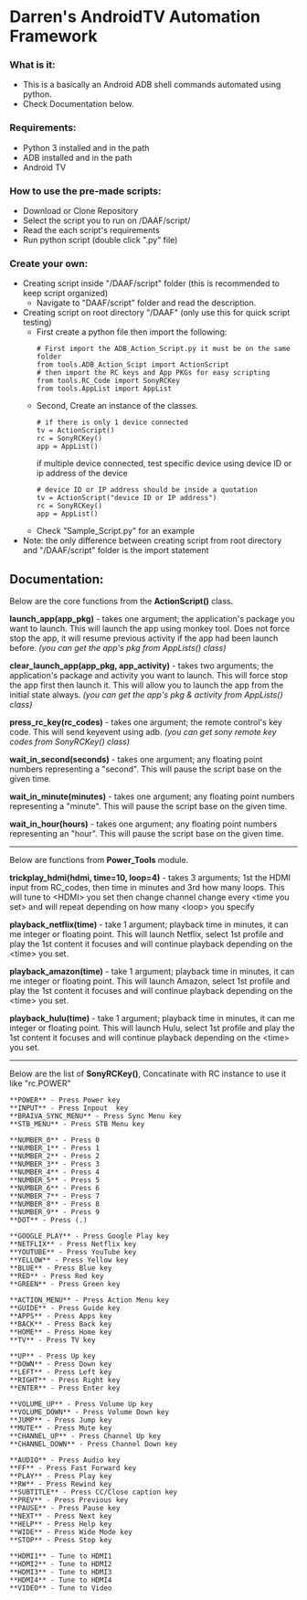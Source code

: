 # Darren's AndroidTV Automation Framework

### What is it:
* This is a basically an Android ADB shell commands automated using python.
* Check Documentation below.

### Requirements:
* Python 3 installed and in the path
* ADB installed and in the path
* Android TV

### How to use the pre-made scripts:
* Download or Clone Repository
* Select the script you to run on /DAAF/script/
* Read the each script's requirements
* Run python script (double click ".py" file)

### Create your own:
* Creating script inside "/DAAF/script" folder (this is recommended to keep script organized)
    * Navigate to "DAAF/script" folder and read the description.
* Creating script on root directory "/DAAF" (only use this for quick script testing)
    * First create a python file then import the following:
        ```
        # First import the ADB_Action_Script.py it must be on the same folder
        from tools.ADB_Action_Scipt import ActionScript
        # then import the RC keys and App PKGs for easy scripting
        from tools.RC_Code import SonyRCKey
        from tools.AppList import AppList
        ```
    * Second, Create an instance of the classes.
        ```
        # if there is only 1 device connected
        tv = ActionScript()
        rc = SonyRCKey()
        app = AppList()

        ```
        if multiple device connected, test specific device using device ID or ip address of the device
        ```
        # device ID or IP address should be inside a quotation
        tv = ActionScript("device ID or IP address")
        rc = SonyRCKey()
        app = AppList()

        ```
    * Check "Sample_Script.py" for an example
* Note: the only difference between creating script from root directory and "/DAAF/script" folder is the import statement

## Documentation:
Below are the core functions from the **ActionScript()** class.

**launch_app(app_pkg)** - takes one argument; the application's package you want to launch. This will launch the app using monkey tool. Does not force stop the app, it will resume previous activity if the app had been launch before.
*(you can get the app's pkg from AppLists() class)*

**clear_launch_app(app_pkg, app_activity)** - takes two arguments; the application's package and activity you want to launch. This will force stop the app first then launch it. This will allow you to launch the app from the initial state always.
*(you can get the app's pkg & activity from AppLists() class)*

**press_rc_key(rc_codes)** - takes one argument; the remote control's key code. This will send keyevent using adb.
*(you can get sony remote key codes from SonyRCKey() class)*

**wait_in_second(seconds)** - takes one argument; any floating point numbers representing a "second". This will pause the script base on the given time.

**wait_in_minute(minutes)** - takes one argument; any floating point numbers representing a "minute". This will pause the script base on the given time.

**wait_in_hour(hours)** - takes one argument; any floating point numbers representing an "hour". This will pause the script base on the given time.

___
Below are functions from **Power_Tools** module.

**trickplay_hdmi(hdmi, time=10, loop=4)** - takes 3 arguments; 1st the HDMI input from RC_codes, then time in minutes and 3rd how many loops. This will tune to \<HDMI\> you set then change channel change every \<time you set\> and will repeat depending on how many \<loop\> you specify

**playback_netflix(time)** - take 1 argument; playback time in minutes, it can me integer or floating point. This will launch Netflix, select 1st profile and play the 1st content it focuses and will continue playback depending on the \<time\> you set.

**playback_amazon(time)** - take 1 argument; playback time in minutes, it can me integer or floating point. This will launch Amazon, select 1st profile and play the 1st content it focuses and will continue playback depending on the \<time\> you set.

**playback_hulu(time)** - take 1 argument; playback time in minutes, it can me integer or floating point. This will launch Hulu, select 1st profile and play the 1st content it focuses and will continue playback depending on the \<time\> you set.

___
Below are the list of **SonyRCKey()**, Concatinate with RC instance to use it like "rc.POWER"
```
**POWER** - Press Power key
**INPUT** - Press Inpout  key
**BRAIVA_SYNC_MENU** - Press Sync Menu key
**STB_MENU** - Press STB Menu key

**NUMBER_0** - Press 0
**NUMBER_1** - Press 1
**NUMBER_2** - Press 2
**NUMBER_3** - Press 3
**NUMBER_4** - Press 4
**NUMBER_5** - Press 5
**NUMBER_6** - Press 6
**NUMBER_7** - Press 7
**NUMBER_8** - Press 8
**NUMBER_9** - Press 9
**DOT** - Press (.)

**GOOGLE_PLAY** - Press Google Play key
**NETFLIX** - Press Netflix key
**YOUTUBE** - Press YouTube key
**YELLOW** - Press Yellow key
**BLUE** - Press Blue key
**RED** - Press Red key
**GREEN** - Press Green key

**ACTION_MENU** - Press Action Menu key
**GUIDE** - Press Guide key
**APPS** - Press Apps key
**BACK** - Press Back key
**HOME** - Press Home key
**TV** - Press TV key

**UP** - Press Up key
**DOWN** - Press Down key
**LEFT** - Press Left key
**RIGHT** - Press Right key
**ENTER** - Press Enter key

**VOLUME_UP** - Press Volume Up key
**VOLUME_DOWN** - Press Volume Down key
**JUMP** - Press Jump key
**MUTE** - Press Mute key
**CHANNEL_UP** - Press Channel Up key
**CHANNEL_DOWN** - Press Channel Down key

**AUDIO** - Press Audio key
**FF** - Press Fast Forward key
**PLAY** - Press Play key
**RW** - Press Rewind key
**SUBTITLE** - Press CC/Close caption key
**PREV** - Press Previous key
**PAUSE** - Press Pause key
**NEXT** - Press Next key
**HELP** - Press Help key
**WIDE** - Press Wide Mode key
**STOP** - Press Stop key

**HDMI1** - Tune to HDMI1
**HDMI2** - Tune to HDMI2
**HDMI3** - Tune to HDMI3
**HDMI4** - Tune to HDMI4
**VIDEO** - Tune to Video
```
